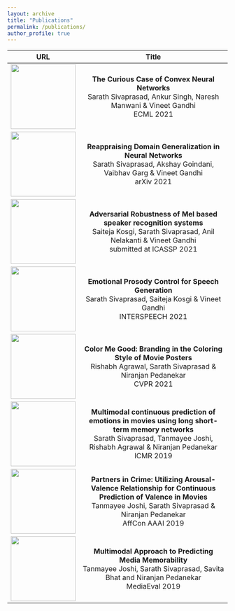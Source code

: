 ```yaml
---
layout: archive
title: "Publications"
permalink: /publications/
author_profile: true
---
```


<!-- |![An image](/images/foo-bar-identity-th.jpg) | Reappraising Domain Generalization in Neural Networks  | -->
<!-- |---|---| -->


URL             |  Title
:-------------------------:|:-------------------------:
[<img src="/images/convex.jpg" width="148">](https://arxiv.org/pdf/2006.05103.pdf)  | <b> The Curious Case of Convex Neural Networks</b> <br/> Sarath Sivaprasad, Ankur Singh, Naresh Manwani & Vineet Gandhi<br/> ECML 2021
[<img src="/images/dg.jpg" width="148">](https://arxiv.org/pdf/2110.07981.pdf)  | <b> Reappraising Domain Generalization in Neural Networks</b> <br/>Sarath Sivaprasad, Akshay Goindani, Vaibhav Garg & Vineet Gandhi<br/> arXiv 2021
[<img src="/images/vgg.jpg" width="148">](https://arxiv.org/pdf/2110.07981.pdf)  | <b> Adversarial Robustness of Mel based speaker recognition systems</b> <br/>Saiteja Kosgi, Sarath Sivaprasad, Anil Nelakanti & Vineet Gandhi<br/> submitted at ICASSP 2021
[<img src="/images/tts1.jpg" width="148">](https://www.isca-speech.org/archive/pdfs/interspeech_2021/sivaprasad21_interspeech.pdf)  | <b> Emotional Prosody Control for Speech Generation</b>  <br/> Sarath Sivaprasad, Saiteja Kosgi & Vineet Gandhi<br/> INTERSPEECH 2021
[<img src="/images/wb.png" width="148">](https://openaccess.thecvf.com/content/CVPR2021W/CVFAD/papers/Agrawal_Color_Me_Good_Branding_in_the_Coloring_Style_of_Movie_CVPRW_2021_paper.pdf)  | <b> Color Me Good: Branding in the Coloring Style of Movie Posters</b> <br/> Rishabh Agrawal, Sarath Sivaprasad & Niranjan Pedanekar <br/> CVPR 2021
[<img src="/images/ar-val.png" width="148">](https://dl.acm.org/doi/pdf/10.1145/3206025.3206076)  | <b> Multimodal continuous prediction of emotions in movies using long short-term memory networks</b> <br/> Sarath Sivaprasad, Tanmayee Joshi, Rishabh Agrawal & Niranjan Pedanekar <br/> ICMR 2019
[<img src="/images/crime.png" width="148">](http://ceur-ws.org/Vol-2328/1_paper_9.pdf)  | <b> Partners in Crime: Utilizing Arousal-Valence Relationship for Continuous Prediction of Valence in Movies</b> <br/> Tanmayee Joshi, Sarath Sivaprasad & Niranjan Pedanekar<br/> AffCon AAAI 2019
[<img src="/images/mem.jpg" width="148">](http://ceur-ws.org/Vol-2283/MediaEval_18_paper_41.pdf)  | <b> Multimodal Approach to Predicting Media Memorability</b> <br/> Tanmayee Joshi, Sarath Sivaprasad, Savita Bhat and Niranjan Pedanekar<br/> MediaEval 2019



<!-- {% if author.googlescholar %}
  You can also find my articles on <u><a href="{{author.googlescholar}}">my Google Scholar profile</a>.</u>
{% endif %}

{% include base_path %}

{% for post in site.publications reversed %}
  {% include archive-single.html %}
{% endfor %} -->

